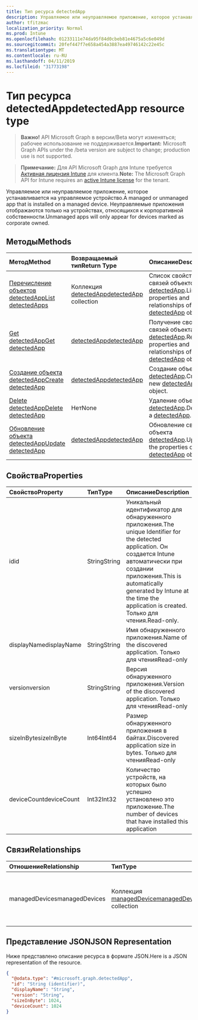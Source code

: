 ```yaml
---
title: Тип ресурса detectedApp
description: Управляемое или неуправляемое приложение, которое устанавливается на управляемое устройство. Неуправляемые приложения отображаются только на устройствах, относящихся к корпоративной собственности.
author: tfitzmac
localization_priority: Normal
ms.prod: Intune
ms.openlocfilehash: 01233111e74da95f84d0cbeb81e4675a5c6e049d
ms.sourcegitcommit: 20fef447f7e658a454a3887ea49746142c22e45c
ms.translationtype: MT
ms.contentlocale: ru-RU
ms.lasthandoff: 04/11/2019
ms.locfileid: "31773198"
---
```

# <a name="detectedapp-resource-type"></a><span data-ttu-id="d49e5-104">Тип ресурса detectedApp</span><span class="sxs-lookup"><span data-stu-id="d49e5-104">detectedApp resource type</span></span>

> <span data-ttu-id="d49e5-105">**Важно!** API Microsoft Graph в версии/Beta могут изменяться; рабочее использование не поддерживается.</span><span class="sxs-lookup"><span data-stu-id="d49e5-105">**Important:** Microsoft Graph APIs under the /beta version are subject to change; production use is not supported.</span></span>

> <span data-ttu-id="d49e5-106">**Примечание:** Для API Microsoft Graph для Intune требуется [Активная лицензия Intune](https://go.microsoft.com/fwlink/?linkid=839381) для клиента.</span><span class="sxs-lookup"><span data-stu-id="d49e5-106">**Note:** The Microsoft Graph API for Intune requires an [active Intune license](https://go.microsoft.com/fwlink/?linkid=839381) for the tenant.</span></span>

<span data-ttu-id="d49e5-107">Управляемое или неуправляемое приложение, которое устанавливается на управляемое устройство.</span><span class="sxs-lookup"><span data-stu-id="d49e5-107">A managed or unmanaged app that is installed on a managed device.</span></span> <span data-ttu-id="d49e5-108">Неуправляемые приложения отображаются только на устройствах, относящихся к корпоративной собственности.</span><span class="sxs-lookup"><span data-stu-id="d49e5-108">Unmanaged apps will only appear for devices marked as corporate owned.</span></span>

## <a name="methods"></a><span data-ttu-id="d49e5-109">Методы</span><span class="sxs-lookup"><span data-stu-id="d49e5-109">Methods</span></span>
|<span data-ttu-id="d49e5-110">Метод</span><span class="sxs-lookup"><span data-stu-id="d49e5-110">Method</span></span>|<span data-ttu-id="d49e5-111">Возвращаемый тип</span><span class="sxs-lookup"><span data-stu-id="d49e5-111">Return Type</span></span>|<span data-ttu-id="d49e5-112">Описание</span><span class="sxs-lookup"><span data-stu-id="d49e5-112">Description</span></span>|
|:---|:---|:---|
|[<span data-ttu-id="d49e5-113">Перечисление объектов detectedApp</span><span class="sxs-lookup"><span data-stu-id="d49e5-113">List detectedApps</span></span>](../api/intune-devices-detectedapp-list.md)|<span data-ttu-id="d49e5-114">Коллекция [detectedApp](../resources/intune-devices-detectedapp.md)</span><span class="sxs-lookup"><span data-stu-id="d49e5-114">[detectedApp](../resources/intune-devices-detectedapp.md) collection</span></span>|<span data-ttu-id="d49e5-115">Список свойств и связей объектов [detectedApp](../resources/intune-devices-detectedapp.md).</span><span class="sxs-lookup"><span data-stu-id="d49e5-115">List properties and relationships of the [detectedApp](../resources/intune-devices-detectedapp.md) objects.</span></span>|
|[<span data-ttu-id="d49e5-116">Get detectedApp</span><span class="sxs-lookup"><span data-stu-id="d49e5-116">Get detectedApp</span></span>](../api/intune-devices-detectedapp-get.md)|[<span data-ttu-id="d49e5-117">detectedApp</span><span class="sxs-lookup"><span data-stu-id="d49e5-117">detectedApp</span></span>](../resources/intune-devices-detectedapp.md)|<span data-ttu-id="d49e5-118">Получение свойств и связей объекта [detectedApp](../resources/intune-devices-detectedapp.md).</span><span class="sxs-lookup"><span data-stu-id="d49e5-118">Read properties and relationships of the [detectedApp](../resources/intune-devices-detectedapp.md) object.</span></span>|
|[<span data-ttu-id="d49e5-119">Создание объекта detectedApp</span><span class="sxs-lookup"><span data-stu-id="d49e5-119">Create detectedApp</span></span>](../api/intune-devices-detectedapp-create.md)|[<span data-ttu-id="d49e5-120">detectedApp</span><span class="sxs-lookup"><span data-stu-id="d49e5-120">detectedApp</span></span>](../resources/intune-devices-detectedapp.md)|<span data-ttu-id="d49e5-121">Создание объекта [detectedApp](../resources/intune-devices-detectedapp.md).</span><span class="sxs-lookup"><span data-stu-id="d49e5-121">Create a new [detectedApp](../resources/intune-devices-detectedapp.md) object.</span></span>|
|[<span data-ttu-id="d49e5-122">Delete detectedApp</span><span class="sxs-lookup"><span data-stu-id="d49e5-122">Delete detectedApp</span></span>](../api/intune-devices-detectedapp-delete.md)|<span data-ttu-id="d49e5-123">Нет</span><span class="sxs-lookup"><span data-stu-id="d49e5-123">None</span></span>|<span data-ttu-id="d49e5-124">Удаление объекта [detectedApp](../resources/intune-devices-detectedapp.md).</span><span class="sxs-lookup"><span data-stu-id="d49e5-124">Deletes a [detectedApp](../resources/intune-devices-detectedapp.md).</span></span>|
|[<span data-ttu-id="d49e5-125">Обновление объекта detectedApp</span><span class="sxs-lookup"><span data-stu-id="d49e5-125">Update detectedApp</span></span>](../api/intune-devices-detectedapp-update.md)|[<span data-ttu-id="d49e5-126">detectedApp</span><span class="sxs-lookup"><span data-stu-id="d49e5-126">detectedApp</span></span>](../resources/intune-devices-detectedapp.md)|<span data-ttu-id="d49e5-127">Обновление свойств объекта [detectedApp](../resources/intune-devices-detectedapp.md).</span><span class="sxs-lookup"><span data-stu-id="d49e5-127">Update the properties of a [detectedApp](../resources/intune-devices-detectedapp.md) object.</span></span>|

## <a name="properties"></a><span data-ttu-id="d49e5-128">Свойства</span><span class="sxs-lookup"><span data-stu-id="d49e5-128">Properties</span></span>
|<span data-ttu-id="d49e5-129">Свойство</span><span class="sxs-lookup"><span data-stu-id="d49e5-129">Property</span></span>|<span data-ttu-id="d49e5-130">Тип</span><span class="sxs-lookup"><span data-stu-id="d49e5-130">Type</span></span>|<span data-ttu-id="d49e5-131">Описание</span><span class="sxs-lookup"><span data-stu-id="d49e5-131">Description</span></span>|
|:---|:---|:---|
|<span data-ttu-id="d49e5-132">id</span><span class="sxs-lookup"><span data-stu-id="d49e5-132">id</span></span>|<span data-ttu-id="d49e5-133">String</span><span class="sxs-lookup"><span data-stu-id="d49e5-133">String</span></span>|<span data-ttu-id="d49e5-134">Уникальный идентификатор для обнаруженного приложения.</span><span class="sxs-lookup"><span data-stu-id="d49e5-134">The unique Identifier for the detected application.</span></span> <span data-ttu-id="d49e5-135">Он создается Intune автоматически при создании приложения.</span><span class="sxs-lookup"><span data-stu-id="d49e5-135">This is automatically generated by Intune at the time the application is created.</span></span> <span data-ttu-id="d49e5-136">Только для чтения.</span><span class="sxs-lookup"><span data-stu-id="d49e5-136">Read-only.</span></span>|
|<span data-ttu-id="d49e5-137">displayName</span><span class="sxs-lookup"><span data-stu-id="d49e5-137">displayName</span></span>|<span data-ttu-id="d49e5-138">String</span><span class="sxs-lookup"><span data-stu-id="d49e5-138">String</span></span>|<span data-ttu-id="d49e5-139">Имя обнаруженного приложения.</span><span class="sxs-lookup"><span data-stu-id="d49e5-139">Name of the discovered application.</span></span> <span data-ttu-id="d49e5-140">Только для чтения</span><span class="sxs-lookup"><span data-stu-id="d49e5-140">Read-only</span></span>|
|<span data-ttu-id="d49e5-141">version</span><span class="sxs-lookup"><span data-stu-id="d49e5-141">version</span></span>|<span data-ttu-id="d49e5-142">String</span><span class="sxs-lookup"><span data-stu-id="d49e5-142">String</span></span>|<span data-ttu-id="d49e5-143">Версия обнаруженного приложения.</span><span class="sxs-lookup"><span data-stu-id="d49e5-143">Version of the discovered application.</span></span> <span data-ttu-id="d49e5-144">Только для чтения</span><span class="sxs-lookup"><span data-stu-id="d49e5-144">Read-only</span></span>|
|<span data-ttu-id="d49e5-145">sizeInByte</span><span class="sxs-lookup"><span data-stu-id="d49e5-145">sizeInByte</span></span>|<span data-ttu-id="d49e5-146">Int64</span><span class="sxs-lookup"><span data-stu-id="d49e5-146">Int64</span></span>|<span data-ttu-id="d49e5-147">Размер обнаруженного приложения в байтах.</span><span class="sxs-lookup"><span data-stu-id="d49e5-147">Discovered application size in bytes.</span></span> <span data-ttu-id="d49e5-148">Только для чтения</span><span class="sxs-lookup"><span data-stu-id="d49e5-148">Read-only</span></span>|
|<span data-ttu-id="d49e5-149">deviceCount</span><span class="sxs-lookup"><span data-stu-id="d49e5-149">deviceCount</span></span>|<span data-ttu-id="d49e5-150">Int32</span><span class="sxs-lookup"><span data-stu-id="d49e5-150">Int32</span></span>|<span data-ttu-id="d49e5-151">Количество устройств, на которых было успешно установлено это приложение.</span><span class="sxs-lookup"><span data-stu-id="d49e5-151">The number of devices that have installed this application</span></span>|

## <a name="relationships"></a><span data-ttu-id="d49e5-152">Связи</span><span class="sxs-lookup"><span data-stu-id="d49e5-152">Relationships</span></span>
|<span data-ttu-id="d49e5-153">Отношение</span><span class="sxs-lookup"><span data-stu-id="d49e5-153">Relationship</span></span>|<span data-ttu-id="d49e5-154">Тип</span><span class="sxs-lookup"><span data-stu-id="d49e5-154">Type</span></span>|<span data-ttu-id="d49e5-155">Описание</span><span class="sxs-lookup"><span data-stu-id="d49e5-155">Description</span></span>|
|:---|:---|:---|
|<span data-ttu-id="d49e5-156">managedDevices</span><span class="sxs-lookup"><span data-stu-id="d49e5-156">managedDevices</span></span>|<span data-ttu-id="d49e5-157">Коллекция [managedDevice](../resources/intune-devices-manageddevice.md)</span><span class="sxs-lookup"><span data-stu-id="d49e5-157">[managedDevice](../resources/intune-devices-manageddevice.md) collection</span></span>|<span data-ttu-id="d49e5-158">Устройства, на которых установлено обнаруженное приложение</span><span class="sxs-lookup"><span data-stu-id="d49e5-158">The devices that have the discovered application installed</span></span>|

## <a name="json-representation"></a><span data-ttu-id="d49e5-159">Представление JSON</span><span class="sxs-lookup"><span data-stu-id="d49e5-159">JSON Representation</span></span>
<span data-ttu-id="d49e5-160">Ниже представлено описание ресурса в формате JSON.</span><span class="sxs-lookup"><span data-stu-id="d49e5-160">Here is a JSON representation of the resource.</span></span>
<!-- {
  "blockType": "resource",
  "keyProperty": "id",
  "@odata.type": "microsoft.graph.detectedApp"
}
-->
``` json
{
  "@odata.type": "#microsoft.graph.detectedApp",
  "id": "String (identifier)",
  "displayName": "String",
  "version": "String",
  "sizeInByte": 1024,
  "deviceCount": 1024
}
```





